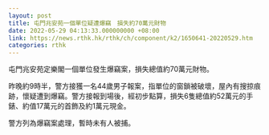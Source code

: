 ```yaml
---
layout: post
title: 屯門兆安苑一個單位疑遭爆竊　損失約70萬元財物
date: 2022-05-29 04:13:33.000000000 +08:00
link: https://news.rthk.hk/rthk/ch/component/k2/1650641-20220529.htm
categories: rthk
---
```


屯門兆安苑定樂閣一個單位發生爆竊案，損失總值約70萬元財物。

昨晚約9時半，警方接獲一名44歲男子報案，指單位的窗鎖被破壞，屋內有搜掠痕跡，懷疑遭到爆竊。警方接報到場後，經初步點算，損失6隻總值約52萬元的手錶、約值17萬元的首飾及約1萬元現金。

警方列為爆竊案處理，暫時未有人被捕。
